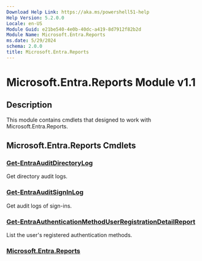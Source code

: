 ```yaml
---
Download Help Link: https://aka.ms/powershell51-help
Help Version: 5.2.0.0
Locale: en-US
Module Guid: e21be540-4e0b-40dc-a419-8d7912f82b2d
Module Name: Microsoft.Entra.Reports
ms.date: 5/29/2024
schema: 2.0.0
title: Microsoft.Entra.Reports
---
```

# Microsoft.Entra.Reports Module v1.1

## Description

This module contains cmdlets that designed to work with Microsoft.Entra.Reports.

## Microsoft.Entra.Reports Cmdlets

### [Get-EntraAuditDirectoryLog](Get-EntraAuditDirectoryLog.md)

Get directory audit logs.

### [Get-EntraAuditSignInLog](Get-EntraAuditSignInLog.md)

Get audit logs of sign-ins.

### [Get-EntraAuthenticationMethodUserRegistrationDetailReport](Get-EntraAuthenticationMethodUserRegistrationDetailReport.md)

List the user's registered authentication methods.

### [Microsoft.Entra.Reports](Microsoft.Entra.Reports.md)



